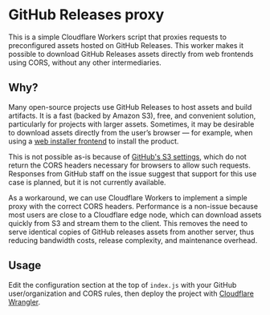 # GitHub Releases proxy

This is a simple Cloudflare Workers script that proxies requests to preconfigured assets hosted on GitHub Releases. This worker makes it possible to download GitHub Releases assets directly from web frontends using CORS, without any other intermediaries.

## Why?

Many open-source projects use GitHub Releases to host assets and build artifacts. It is a fast (backed by Amazon S3), free, and convenient solution, particularly for projects with larger assets. Sometimes, it may be desirable to download assets directly from the user’s browser — for example, when using a [web installer frontend](https://github.com/kdrag0n/android-install/) to install the product.

This is not possible as-is because of [GitHub's S3 settings](https://github.com/octokit/rest.js/issues/12), which do not return the CORS headers necessary for browsers to allow such requests. Responses from GitHub staff on the issue suggest that support for this use case is planned, but it is not currently available.

As a workaround, we can use Cloudflare Workers to implement a simple proxy with the correct CORS headers. Performance is a non-issue because most users are close to a Cloudflare edge node, which can download assets quickly from S3 and stream them to the client. This removes the need to serve identical copies of GitHub releases assets from another server, thus reducing bandwidth costs, release complexity, and maintenance overhead.

## Usage

Edit the configuration section at the top of `index.js` with your GitHub user/organization and CORS rules, then deploy the project with [Cloudflare Wrangler](https://github.com/cloudflare/wrangler).
